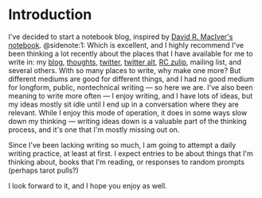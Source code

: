 # Introduction

I've decided to start a notebook blog, inspired by [David R. MacIver's notebook](https://notebook.drmaciver.com/).
@sidenote:1: Which is excellent, and I highly recommend
I've been thinking a lot recently about the places that I have available for me to write in: my [blog](https://blog.wesleyac.com/), [thoughts](https://glit.sh/~wesleyac/thoughts/), [twitter](https://twitter.com/WAptekar), [twitter alt](https://twitter.com/otherwesley), [RC zulip](https://www.recurse.com/blog/112-how-rc-uses-zulip), mailing list, and several others. With so many places to write, why make one more? But different mediums are good for different things, and I had no good medium for longform, public, nontechnical writing — so here we are. I've also been meaning to write more often — I enjoy writing, and I have lots of ideas, but my ideas mostly sit idle until I end up in a conversation where they are relevant. While I enjoy this mode of operation, it does in some ways slow down my thinking — writing ideas down is a valuable part of the thinking process, and it's one that I'm mostly missing out on.

Since I've been lacking writing so much, I am going to attempt a daily writing practice, at least at first. I expect entries to be about things that I'm thinking about, books that I'm reading, or responses to random prompts (perhaps tarot pulls?)

I look forward to it, and I hope you enjoy as well.
